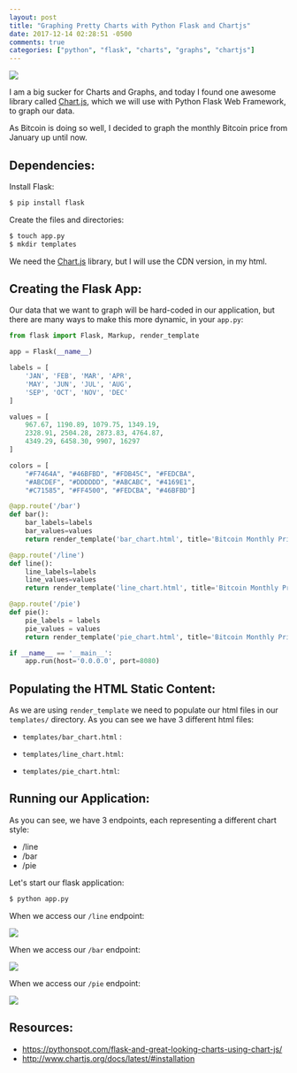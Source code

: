 ```yaml
---
layout: post
title: "Graphing Pretty Charts with Python Flask and Chartjs"
date: 2017-12-14 02:28:51 -0500
comments: true
categories: ["python", "flask", "charts", "graphs", "chartjs"] 
---
```


![](https://thumbsplus.tutsplus.com/uploads/users/1251/posts/28278/preview_image/chartjs-tutsplus.jpg)

I am a big sucker for Charts and Graphs, and today I found one awesome library called [Chart.js](http://www.chartjs.org/), which we will use with Python Flask Web Framework, to graph our data.

As Bitcoin is doing so well, I decided to graph the monthly Bitcoin price from January up until now.

## Dependencies:

Install Flask:

```bash
$ pip install flask
```

Create the files and directories:

```bash
$ touch app.py
$ mkdir templates
```

We need the [Chart.js](http://www.chartjs.org/docs/latest/#installation) library, but I will use the CDN version, in my html.

## Creating the Flask App:

Our data that we want to graph will be hard-coded in our application, but there are many ways to make this more dynamic, in your `app.py`:

```python
from flask import Flask, Markup, render_template

app = Flask(__name__)

labels = [
    'JAN', 'FEB', 'MAR', 'APR',
    'MAY', 'JUN', 'JUL', 'AUG',
    'SEP', 'OCT', 'NOV', 'DEC'
]

values = [
    967.67, 1190.89, 1079.75, 1349.19,
    2328.91, 2504.28, 2873.83, 4764.87,
    4349.29, 6458.30, 9907, 16297
]

colors = [
    "#F7464A", "#46BFBD", "#FDB45C", "#FEDCBA",
    "#ABCDEF", "#DDDDDD", "#ABCABC", "#4169E1",
    "#C71585", "#FF4500", "#FEDCBA", "#46BFBD"]

@app.route('/bar')
def bar():
    bar_labels=labels
    bar_values=values
    return render_template('bar_chart.html', title='Bitcoin Monthly Price in USD', max=17000, labels=bar_labels, values=bar_values)

@app.route('/line')
def line():
    line_labels=labels
    line_values=values
    return render_template('line_chart.html', title='Bitcoin Monthly Price in USD', max=17000, labels=line_labels, values=line_values)

@app.route('/pie')
def pie():
    pie_labels = labels
    pie_values = values
    return render_template('pie_chart.html', title='Bitcoin Monthly Price in USD', max=17000, set=zip(values, labels, colors))

if __name__ == '__main__':
    app.run(host='0.0.0.0', port=8080)
```

## Populating the HTML Static Content:

As we are using `render_template` we need to populate our html files in our `templates/` directory. As you can see we have 3 different html files:

- `templates/bar_chart.html` :

<script src="https://gist.github.com/ruanbekker/019a893face148a43b048240a79c4605.js"></script>

- `templates/line_chart.html`:

<script src="https://gist.github.com/ruanbekker/b9fe6d95019a0e382108f7bfe3ed4122.js"></script>

- `templates/pie_chart.html`:

<script src="https://gist.github.com/ruanbekker/540737448cd8d4a1b427028fa713b061.js"></script>

## Running our Application:

As you can see, we have 3 endpoints, each representing a different chart style:

- /line
- /bar
- /pie

Let's start our flask application:

```bash
$ python app.py
```

When we access our `/line` endpoint:

![](https://i.snag.gy/M8FU6S.jpg)

When we access our `/bar` endpoint:

![](https://i.snag.gy/DTp0AZ.jpg)

When we access our `/pie` endpoint:

![](https://i.snag.gy/D6nqJN.jpg?nocache=1513261344206)

## Resources:

- https://pythonspot.com/flask-and-great-looking-charts-using-chart-js/
- http://www.chartjs.org/docs/latest/#installation
